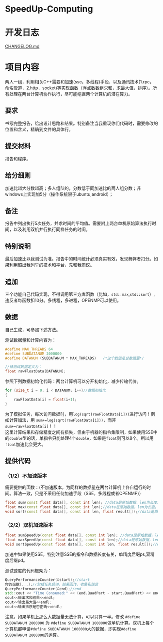 # SpeedUp-Computing

# 开发日志
[CHANGELOG.md](./docs/CHANGELOG.md)

# 项目内容
两人一组，利用相关C++需要和加速(sse，多线程)手段，以及通讯技术(1.rpc，命名管道，2.http，socket)等实现函数（浮点数数组求和，求最大值，排序）。所有处理在两台计算机协作执行，尽可能挖掘两个计算机的潜在算力。

## 要求
书写完整报告，给出设计思路和结果。特别备注当我重现你们代码时，需要修改的位置和含义，精确到文件的具体行。

## 提交材料
报告和程序。

## 给分细则
加速比越大分数越高；多人组队的，分数低于同加速比的两人组分数；非windows上实现加5分（操作系统限于ubuntu,android）；

## 备注
报告中列出执行5次任务，并求时间的平均值。需要附上两台单机原始算法执行时间，以及利用双机并行执行同样任务的时间。

## 特别说明
最后加速比以我测试为准。报告中的时间统计必须真实有效，发现舞弊者扣分。如果利用超出我列举的技术和平台，先和我商议。

## 追加
三个功能自己代码实现，不得调用第三方库函数（比如，`std::max`,`std::sort`）,违反者每函数扣10分。多线程，多进程，OPENMP可以使用。

## 数据
自己生成，可参照下述方法。

测试数据量和计算内容为：

```cpp
#define MAX_THREADS 64
#define SUBDATANUM 2000000
#define DATANUM (SUBDATANUM * MAX_THREADS)   /*这个数值是总数据量*/

//待测试数据定义为：
float rawFloatData[DATANUM];
```

参照下列数据初始化代码：两台计算机可以分开初始化，减少传输代价。
```cpp
for (size_t i = 0; i < DATANUM; i++)//数据初始化
{
    rawFloatData[i] = float(i+1);
}
```

为了模拟任务，每次访问数据时，用`log(sqrt(rawFloatData[i]))`进行访问！例如计算加法，用 `sum+=log(sqrt(rawFloatData[i]))`，而非`sum+=rawFloatData[i]`！！  
这里计算结果和存储精度之间有损失，但由于机器的指令集限制，如果使用SSE中的`double`型的话，单指令只能处理4个`double`，如果是`float`则可以8个。所以用`float`加速比会更大。

## 提供代码
### （1/2）不加速版本  
需要提供的函数：(不加速版本，为同样的数据量在两台计算机上各自运行的时间。算法一致，只是不采用任何加速手段（SSE，多线程或者OPENMP)）

```cpp
float sum(const float data[], const int len); //data是原始数据，len为长度。结果通过函数返回
float max(const float data[], const int len);//data是原始数据，len为长度。结果通过函数返回
void sort(const float data[], const int len, float result[]);//data是原始数据，len为长度。排序结果在result中。
```

### （2/2）双机加速版本  
```cpp
float sumSpeedUp(const float data[], const int len); //data是原始数据，len为长度。结果通过函数返回
float maxSpeedUp(const float data[], const int len);//data是原始数据，len为长度。结果通过函数返回
void sortSpeedUp(const float data[], const int len, float result[]);//data是原始数据，len为长度。排序结果在result中。
```
加速中如果使用SSE，特别注意SSE的指令和数据长度有关，单精度后缀ps,双精度后缀pd。

测试速度的代码框架为：
```cpp
QueryPerformanceCounter(&start);//start  
你的函数(...);//包括任务启动，结果回传，收集和综合
QueryPerformanceCounter(&end);//end
std::cout << "Time Consumed:" << (end.QuadPart - start.QuadPart) << endl;
cout<<输出求和结果<<endl;
cout<<输出最大值<<endl;
cout<<输出排序是否正确<<endl;
```

注意，如果单机上那么大数据量无法计算，可以只算一半。修改 `#define SUBDATANUM 2000000` 为 `#define SUBDATANUM 1000000`做单机计算。双机上每个计算机都申请`#define SUBDATANUM 1000000`大的数据，即实现`#define SUBDATANUM 2000000`的运算。